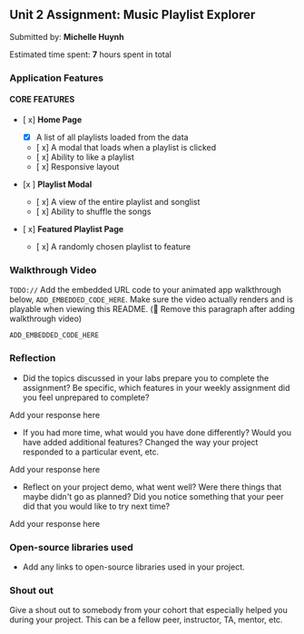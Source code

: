 ## Unit 2 Assignment: Music Playlist Explorer

Submitted by: **Michelle Huynh**

Estimated time spent: **7** hours spent in total

### Application Features

#### CORE FEATURES

- [ x] **Home Page**
  - [x] A list of all playlists loaded from the data
  - [ x] A modal that loads when a playlist is clicked
  - [ x] Ability to like a playlist
  - [ x] Responsive layout

- [x ] **Playlist Modal**
  - [ x] A view of the entire playlist and songlist
  - [ x] Ability to shuffle the songs

- [ x] **Featured Playlist Page**
  - [ x] A randomly chosen playlist to feature

### Walkthrough Video

`TODO://` Add the embedded URL code to your animated app walkthrough below, `ADD_EMBEDDED_CODE_HERE`. Make sure the video actually renders and is playable when viewing this README. (🚫 Remove this paragraph after adding walkthrough video)

`ADD_EMBEDDED_CODE_HERE`

### Reflection

* Did the topics discussed in your labs prepare you to complete the assignment? Be specific, which features in your weekly assignment did you feel unprepared to complete?

Add your response here

* If you had more time, what would you have done differently? Would you have added additional features? Changed the way your project responded to a particular event, etc.
  
Add your response here

* Reflect on your project demo, what went well? Were there things that maybe didn't go as planned? Did you notice something that your peer did that you would like to try next time?

Add your response here

### Open-source libraries used

- Add any links to open-source libraries used in your project.

### Shout out

Give a shout out to somebody from your cohort that especially helped you during your project. This can be a fellow peer, instructor, TA, mentor, etc.
